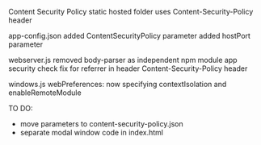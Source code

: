 

Content Security Policy
    static hosted folder uses Content-Security-Policy header

app-config.json
    added ContentSecurityPolicy parameter
    added hostPort parameter

webserver.js 
    removed body-parser as independent npm module
    app security check fix for referrer in header
    Content-Security-Policy header

windows.js
    webPreferences: now specifying contextIsolation and enableRemoteModule

TO DO:
* move parameters to content-security-policy.json
* separate modal window code in index.html
